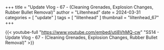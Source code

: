 +++
title = "Update Vlog - 67 - (Cleaning Grenades, Explosion Changes, Rubber Bullet Removal)"
author = "Liltenhead"
date = 2024-03-31
categories = [
	"update"
]
tags = [
	"liltenhead"
]
thumbnail = "liltenhead_67"
+++

{{< youtube-full "https://www.youtube.com/embed/uti8VhMQ-cw" "SS14 - Update Vlog - 67 - (Cleaning Grenades, Explosion Changes, Rubber Bullet Removal)" >}}
